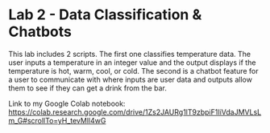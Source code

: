 # Lab 2 - Data Classification & Chatbots

This lab includes 2 scripts. The first one classifies temperature data. The user inputs a temperature in an integer value and the output displays if the temperature is hot, warm, cool, or cold. The second is a chatbot feature for a user to communicate with where inputs are user data and outputs allow them to see if they can get a drink from the bar. 

Link to my Google Colab notebook: https://colab.research.google.com/drive/1Zs2JAURg1lT9zbpiF1IiVdaJMVLsLm_G#scrollTo=yH_tevMll4wG
